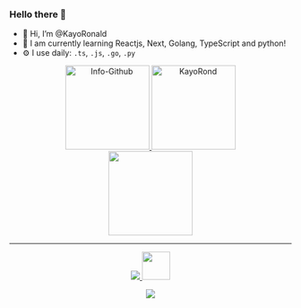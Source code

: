 ### Hello there 👋

- 👋 Hi, I’m @KayoRonald
- 🌱 I am currently learning Reactjs, Next, Golang, TypeScript and python!
- ⚙️ I use daily: `.ts`, `.js`, `.go`, `.py`


<div align="center">
  <a href="https://github.com/kayoronald?tab=repositories">
      <img height="150em" alt="Info-Github" src="http://github-readme-stats.vercel.app/api?username=KayoRonald&show_icons=true&theme=ocean_dark&include_all_commits=true&count_private=true&title_color=d81b60" height="200">
    
<img height="150em" src="https://github-readme-stats.vercel.app/api/top-langs?username=kayoronald&show_icons=true&locale=en&layout=compact&theme=ocean_dark&title_color=d81b60" alt="KayoRond" />
  </a>
<br/>
  <img height="150em" src="https://github-readme-streak-stats.herokuapp.com/?user=kayoronald&stroke=2ea043&background=171717&ring=3382ed&fire=3382ed&currStreakNum=0bd967&currStreakLabel=3382ed&sideNums=0bd967&sideLabels=3382ed&dates=0bd967&hide_border=true" />
</div>

<hr />

<p align="center">
  <a href="https://skillicons.dev">
    <img src="https://skillicons.dev/icons?i=nextjs,react,ts,js,nodejs,golang,python" />
    <img height="50px" width="auto"  src="https://gist.githubusercontent.com/KayoRonald/425604d87019c90d0780aabed1519a4a/raw/a63bd85e2a8fe47a8b01fa654990136d691d5bd8/chackraui.svg" />
  </a>
  </a>
</p>
<p align="center">
  <a href="https://skillicons.dev">
    <img src="https://skillicons.dev/icons?i=fastapi,prisma,express,postgres,mysql,planetscale" />
</p>
